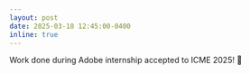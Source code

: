 ```yaml
---
layout: post
date: 2025-03-18 12:45:00-0400
inline: true
---
```


Work done during Adobe internship accepted to ICME 2025! :tada: 
